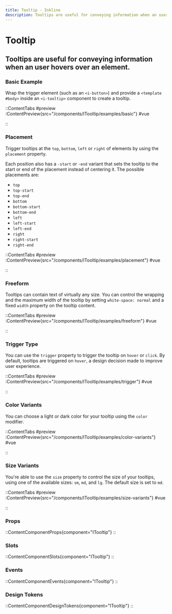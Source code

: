 ```yaml
---
title: Tooltip - Inkline
description: Tooltips are useful for conveying information when an user hovers over an element.
---
```


# Tooltip
## Tooltips are useful for conveying information when an user hovers over an element.

### Basic Example
Wrap the trigger element (such as an `<i-button>`) and provide a `<template #body>` inside an `<i-tooltip>` component to create a tooltip.

::ContentTabs
#preview
:ContentPreview{src="/components/ITooltip/examples/basic"}
#vue
<!-- Autodocs{src="@inkline/inkline/components/ITooltip/examples/basic.vue" lang="vue"} -->
::

### Placement
Trigger tooltips at the `top`, `bottom`, `left` or `right` of elements by using the `placement` property. 

Each position also has a `-start` or `-end` variant that sets the tooltip to the start or end of the placement instead of centering it. The possible placements are:

- `top`
- `top-start`
- `top-end`
- `bottom`
- `bottom-start`
- `bottom-end`
- `left`
- `left-start`
- `left-end`
- `right`
- `right-start`
- `right-end`

::ContentTabs
#preview
:ContentPreview{src="/components/ITooltip/examples/placement"}
#vue
<!-- Autodocs{src="@inkline/inkline/components/ITooltip/examples/placement.vue" lang="vue"} -->
::

### Freeform
Tooltips can contain text of virtually any size. You can control the wrapping and the maximum width of the tooltip by setting `white-space: normal` and a fixed `width` property on the tooltip content.

::ContentTabs
#preview
:ContentPreview{src="/components/ITooltip/examples/freeform"}
#vue
<!-- Autodocs{src="@inkline/inkline/components/ITooltip/examples/freeform.vue" lang="vue"} -->
::

### Trigger Type
You can use the `trigger` property to trigger the tooltip on `hover` or `click`. By default, tooltips are triggered on `hover`, a design decision made to improve user experience.

::ContentTabs
#preview
:ContentPreview{src="/components/ITooltip/examples/trigger"}
#vue
<!-- Autodocs{src="@inkline/inkline/components/ITooltip/examples/trigger.vue" lang="vue"} -->
::

### Color Variants
You can choose a light or dark color for your tooltip using the `color` modifier.

::ContentTabs
#preview
:ContentPreview{src="/components/ITooltip/examples/color-variants"}
#vue
<!-- Autodocs{src="@inkline/inkline/components/ITooltip/examples/color-variants.vue" lang="vue"} -->
::

### Size Variants
You're able to use the `size` property to control the size of your tooltips, using one of the available sizes: `sm`, `md`, and `lg`. 
The default size is set to `md`.

::ContentTabs
#preview
:ContentPreview{src="/components/ITooltip/examples/size-variants"}
#vue
<!-- Autodocs{src="@inkline/inkline/components/ITooltip/examples/size-variants.vue" lang="vue"} -->
::

### Props
::ContentComponentProps{component="ITooltip"}
::

### Slots
::ContentComponentSlots{component="ITooltip"}
::

### Events
::ContentComponentEvents{component="ITooltip"}
::

### Design Tokens
::ContentComponentDesignTokens{component="ITooltip"}
::
